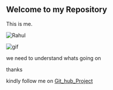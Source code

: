 ## Welcome to my Repository
This is me.

![Rahul](https://avatars2.githubusercontent.com/u/26433441?v=3&u=cdce6e8de39a968bf1d319ac2e12d38a3bc16295&s=400)

![gif](https://cdn-images-1.medium.com/max/600/1*tNxkCOvKTm6ykhFYROPLlg.gif)

we need to understand whats going on

thanks

kindly follow me on [Git_hub_Project](https://rkrahul04.github.io/Stock-sCovarianceCalculationUsingHive/)
